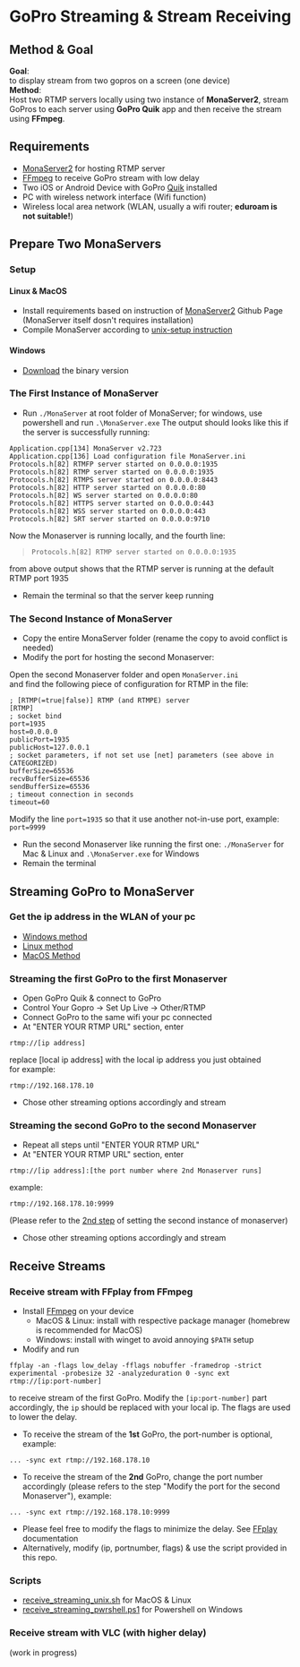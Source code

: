 # GoPro Streaming & Stream Receiving
## Method & Goal
**Goal**:  
to display stream from two gopros on a screen (one device)  
**Method**:  
Host two RTMP servers locally using two instance of **MonaServer2**, stream GoPros to each server using **GoPro Quik** app and then receive the stream using **FFmpeg**.
## Requirements
- [MonaServer2](https://github.com/MonaSolutions/MonaServer2) for hosting RTMP server
- [FFmpeg](https://ffmpeg.org/) to receive GoPro stream with low delay
- Two iOS or Android Device with GoPro [Quik](https://gopro.com/de/de/shop/quik-app-video-photo-editor) installed
- PC with wireless network interface (Wifi function)
- Wireless local area network (WLAN, usually a wifi router; **eduroam is not suitable!**)

## Prepare Two MonaServers
### Setup
#### Linux & MacOS
- Install requirements based on instruction of [MonaServer2](https://github.com/MonaSolutions/MonaServer2) Github Page (MonaServer itself dosn't requires installation)
- Compile MonaServer according to [unix-setup instruction](https://github.com/MonaSolutions/MonaServer2#unix-setup)
#### Windows
- [Download](https://github.com/MonaSolutions/MonaServer2#binaries) the binary version
### The First Instance of MonaServer
- Run `./MonaServer` at root folder of MonaServer; for windows, use powershell and run `.\MonaServer.exe`
The output should looks like this if the server is successfully running:
```
Application.cpp[134] MonaServer v2.723
Application.cpp[136] Load configuration file MonaServer.ini
Protocols.h[82] RTMFP server started on 0.0.0.0:1935
Protocols.h[82] RTMP server started on 0.0.0.0:1935
Protocols.h[82] RTMPS server started on 0.0.0.0:8443
Protocols.h[82] HTTP server started on 0.0.0.0:80
Protocols.h[82] WS server started on 0.0.0.0:80
Protocols.h[82] HTTPS server started on 0.0.0.0:443
Protocols.h[82] WSS server started on 0.0.0.0:443
Protocols.h[82] SRT server started on 0.0.0.0:9710
```
Now the Monaserver is running locally, and the fourth line:
> ```Protocols.h[82] RTMP server started on 0.0.0.0:1935```

from above output shows that the RTMP server is running at the default RTMP port 1935
- Remain the terminal so that the server keep running  
### The Second Instance of MonaServer <a id="2ndMonaserver"></a>
- Copy the entire MonaServer folder (rename the copy to avoid conflict is needed)
- Modify the port for hosting the second Monaserver:

Open the second Monaserver folder and open `MonaServer.ini`  
and find the following piece of configuration for RTMP in the file: 
```
; [RTMP(=true|false)] RTMP (and RTMPE) server
[RTMP]
; socket bind
port=1935
host=0.0.0.0
publicPort=1935
publicHost=127.0.0.1
; socket parameters, if not set use [net] parameters (see above in CATEGORIZED)
bufferSize=65536
recvBufferSize=65536
sendBufferSize=65536
; timeout connection in seconds
timeout=60
```

Modify the line `port=1935` so that it use another not-in-use port, example: `port=9999`
- Run the second Monaserver like running the first one: `./MonaServer` for Mac & Linux and `.\MonaServer.exe` for Windows
- Remain the terminal
## Streaming GoPro to MonaServer
### Get the ip address in the WLAN of your pc  
- [Windows method](https://www.howtogeek.com/858334/how-to-find-your-ip-address-from-cmd-command-prompt/)
- [Linux method](https://phoenixnap.com/kb/how-to-find-ip-address-linux)
- [MacOS Method](https://www.wikihow.com/Find-Your-IP-Address-on-a-Mac)  
### Streaming the first GoPro to the first Monaserver
- Open GoPro Quik & connect to GoPro
- Control Your Gopro -> Set Up Live -> Other/RTMP 
- Connect GoPro to the same wifi your pc connected
- At "ENTER YOUR RTMP URL" section, enter 
```
rtmp://[ip address]
``` 
replace [local ip address] with the local ip address you just obtained  
for example: 

```
rtmp://192.168.178.10
```
- Chose other streaming options accordingly and stream
### Streaming the second GoPro to the second Monaserver 
- Repeat all steps until "ENTER YOUR RTMP URL"
- At "ENTER YOUR RTMP URL" section, enter 
```
rtmp://[ip address]:[the port number where 2nd Monaserver runs]
``` 
example:
```
rtmp://192.168.178.10:9999
``` 
(Please refer to the [2nd step](#2ndMonaserver) of setting the second instance of monaserver)
- Chose other streaming options accordingly and stream
## Receive Streams
### Receive stream with FFplay from FFmpeg
- Install [FFmpeg](https://ffmpeg.org/) on your device
	- MacOS & Linux: install with respective package manager (homebrew is recommended for MacOS)
	- Windows: install with winget to avoid annoying `$PATH` setup
- Modify and run
```
ffplay -an -flags low_delay -fflags nobuffer -framedrop -strict experimental -probesize 32 -analyzeduration 0 -sync ext rtmp://[ip:port-number]
  ```
to receive stream of the first GoPro. Modify the `[ip:port-number]` part accordingly, the `ip` should be replaced with your local ip. The flags are used to lower the delay.
- To receive the stream of the **1st** GoPro, the port-number is optional, example:
```
... -sync ext rtmp://192.168.178.10
```
- To receive the stream of the **2nd** GoPro, change the port number accordingly (please refers to the step "Modify the port for the second Monaserver"), example:
```
... -sync ext rtmp://192.168.178.10:9999
```
- Please feel free to modify the flags to minimize the delay. See [FFplay](http://ffmpeg.org/ffplay.html) documentation 
- Alternatively, modify (ip, portnumber, flags) & use the script provided in this repo. 
### Scripts
- [receive_streaming_unix.sh](./gopro-streaming-receiving/receive_streaming_unix.sh) for MacOS & Linux  
- [receive_streaming_pwrshell.ps1](./gopro-streaming-receiving/receive_streaming_pwrshell.ps1) for Powershell on Windows
### Receive stream with VLC (with higher delay)
(work in progress)
